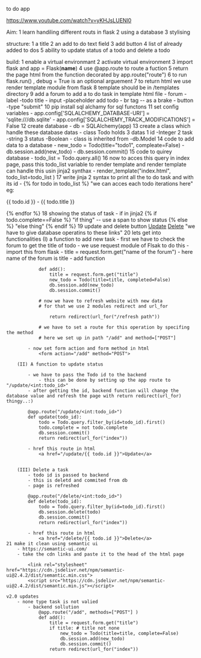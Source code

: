 to do app

https://www.youtube.com/watch?v=yKHJsLUENl0

Aim:
    1 learn handiling different routs in flask
    2 using a database
    3 stylising

structure:
    1 a title
    2 an add to do text field 
    3 add button
    4 list of already added to dos
    5 ability to update status of a todo and delete  a todo

build:
    1 enable a virtual environmant
    2 activate virtual environment 
    3 import flask and app = Flask(__name__)
    4 use @app.route to route a fuction
    5 return the page html from the function decorated by app.route("route")
    6 to run flask.run() , debug = True is an optional arguement
    7 to return html we use render template module from flask
    8 template should be in /templates directory
    9 add a forum to add a to do task in template html file
        - forum
            - label -todo title
            - input -placeholder add todo
            - br tag -- as a brake
            - button -type "submit"
    10 pip install sql alchamy for sql functons
    11 set config variables
        - app.config['SQLALCHEMY_DATABASE-URI'] = 'sqlite:///db.sqlite'
        - app.config['SQLALCHEMY_TRACK_MODIFICATIONS'] = False
    12 create database
        - db = SQLAlchemy(app)
    13 create a class which handle these database datas
        - class Todo holds 3 datas
            1 id -Integer 
            2 task -string
            3 status -Boolean
        - class is inherited from -db.Model
    14 code to add data to a database
        - new_todo = Todo(title="todo1", compleate=False)
        - db.session.add(new_todo)
        - db.session.commit()
    15 code to quirey database
        - todo_list = Todo.query.all()
    16 now to acces this query in index page, pass this todo_list variable to render template and render template
        can handle this usin jinja2 synthax
            - render_template("index.html", todo_list=todo_list )
    17 write jinja 2 syntax to print all the to do task and with its id
        - {% for todo in todo_list %}
                "we can acces each todo iterations here"
                eg: <p> {{ todo.id }} - {{ todo.title }} </p>
          {% endfor %}
    18 showing the status of task
        - if in jinja2
            {% if todo.complete==False %}
                "if thing" -- use a span to show status
            {% else %}
                "else thing"
            {% endif %}
    19 update and delete button
        <a href="/">Update</a>
        <a href="/">Delete</a> "we have to give database operatins to these links"
    20 lets get into functionalities
        (I) a function to add new task
            - first we have to check the forum to get the title of todo
            - we use request module of Flsak to do this
            - import this from flask
            - title = request.form.get("name of the forum") - here name of the forum is title
            - add function

                def add():
                    title = request.form.get("title")
                    new_todo = Todo(title=title, completed=False)
                    db.session.add(new_todo)
                    db.session.commit()

                # now we have to refresh website with new data
                # for that we use 2 modules redirect and url_for

                    return redirect(url_for("/refresh path"))
                
                # we have to set a route for this operation by specifing the method
                # here we set up in path "/add" and method=["POST"]

            - now set form action and form method in html
                <form action="/add" method="POST">
        
        (II) A function to update status

            - we have to pass the Todo id to the backend
                - this can be done by setting up the app route to "/update/<int:todo_id>"
            - after getting the id, backend function will change the database value and refresh the page with return redirect(url_for) thingy..:)

            @app.route("/update/<int:todo_id>")
            def update(todo_id):
                todo = Todo.query.filter_by(id=todo_id).first()
                todo.complete = not todo.complete
                db.session.commit()
                return redirect(url_for("index"))

            - href this route in html
                <a href="/update/{{ todo.id }}">Update</a>
            

        (III) Delete a task
            - todo id is passed to backend
            - this is deletd and commited from db 
            - page is refreshed
            
            @app.route("/delete/<int:todo_id>")
            def delete(todo_id):
                todo = Todo.query.filter_by(id=todo_id).first()
                db.session.delete(todo)
                db.session.commit()
                return redirect(url_for("index"))
                
            - href this route in html
                <a href="/delete/{{ todo.id }}">Delete</a>
    21 make it clean using semantic ui
        - https://semantic-ui.com/
        - take the cdn links and paste it to the head of the html page

            <link rel="stylesheet" href="https://cdn.jsdelivr.net/npm/semantic-ui@2.4.2/dist/semantic.min.css">
            <script src="https://cdn.jsdelivr.net/npm/semantic-ui@2.4.2/dist/semantic.min.js"></script>

    v2.0 updates
        - none type task is not valied
            - backend sollution
                @app.route("/add", methods=["POST"] )
                def add():
                    title = request.form.get("title")
                    if title: # title not none
                        new_todo = Todo(title=title, complete=False)
                        db.session.add(new_todo)
                        db.session.commit()
                    return redirect(url_for("index"))